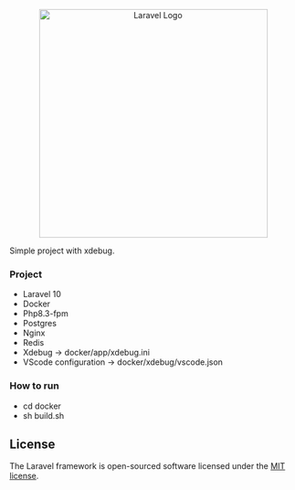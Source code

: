 <p align="center"><a href="https://laravel.com" target="_blank"><img src="https://raw.githubusercontent.com/laravel/art/master/logo-lockup/5%20SVG/2%20CMYK/1%20Full%20Color/laravel-logolockup-cmyk-red.svg" width="400" alt="Laravel Logo"></a></p>


Simple project with xdebug.


### Project

- Laravel 10
- Docker
- Php8.3-fpm
- Postgres
- Nginx
- Redis
- Xdebug -> docker/app/xdebug.ini
- VScode configuration -> docker/xdebug/vscode.json


### How to run
- cd docker
- sh build.sh


## License

The Laravel framework is open-sourced software licensed under the [MIT license](https://opensource.org/licenses/MIT).
